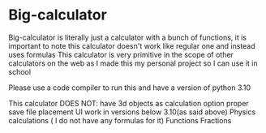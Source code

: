 # Big-calculator
Big-calculator is literally just a calculator with a bunch of functions, it is important to note this calculator doesn't work like regular one and instead uses formulas
This calculator is very primitive in the scope of other calculators on the web as I made this my personal project so I can use it in school

Please use a code compiler to run this and have a version of python 3.10

This calculator DOES NOT:
              have 3d objects as calculation option
              proper save file placement
              UI
              work in versions below 3.10(as said above)
              Physics calculations ( I do not have any formulas for it)
              Functions
              Fractions
